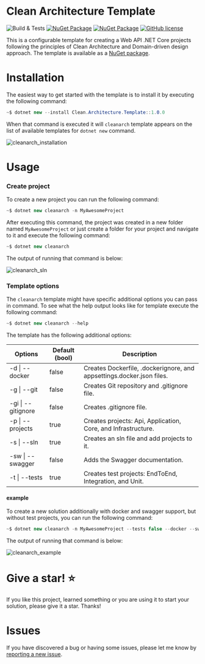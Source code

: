 # Clean Architecture Template
![Build & Tests](https://github.com/ktutak1337/Clean-Architecture-Template/workflows/Build%20&%20Tests/badge.svg?branch=master)
[![NuGet Package](https://img.shields.io/badge/.Net%20Core-3.1-blue.svg)](https://dotnet.microsoft.com/download/dotnet-core/3.1)
[![NuGet Package](https://img.shields.io/badge/NuGet-1.0.0-blue.svg)](https://www.nuget.org/packages/Clean.Architecture.Template)
[![GitHub license](https://img.shields.io/badge/License-MIT-green.svg)](https://github.com/ktutak1337/Clean-Architecture-Template/blob/master/LICENSE.md)

This is a configurable template for creating a Web API .NET Core projects following the principles of Clean Architecture and Domain-driven design approach. The template is available as a [NuGet package](https://www.nuget.org/packages/Clean.Architecture.Template).

# Installation
The easiest way to get started with the template is to install it by executing the following command:
``` csharp
~$ dotnet new --install Clean.Architecture.Template::1.0.0 
```
When that command is executed it will `cleanarch` template appears on the list of available templates for `dotnet new` command.<br/>

![cleanarch_installation](https://github.com/ktutak1337/Clean-Architecture-Template/blob/master/assets/cleanarch_installation.png)

# Usage
### Create project
To create a new project you can run the following command:
``` csharp
~$ dotnet new cleanarch -n MyAwesomeProject 
```
After executing this command, the project was created in a new folder named `MyAwesomeProject` or just create a folder for your project and navigate to it and execute the following command:
``` csharp
~$ dotnet new cleanarch 
```
The output of running that command is below:<br/>

![cleanarch_sln](https://github.com/ktutak1337/Clean-Architecture-Template/blob/master/assets/cleanarch_sln.png)

### Template options
The `cleanarch` template might have specific additional options you can pass in command. To see what the help output looks like for template execute the following command:
``` csharp
~$ dotnet new cleanarch --help 
```
The template has the following additional options:

| Options                  | Default (bool) | Description |
| ------------------------ | -------- | -------- |
|-d \| --docker | false | Creates Dockerfile, .dockerignore, and appsettings.docker.json files.|
|-g \| --git| false | Creates Git repository and .gitignore file. |
|-gi \| --gitignore | false | Creates .gitignore file. |
|-p \| --projects| true | Creates projects: Api, Application, Core, and Infrastructure.|
|-s \| --sln| true | Creates an sln file and add projects to it. |
|-sw \| --swagger| false | Adds the Swagger documentation. |
|-t \| --tests| true | Creates test projects: EndToEnd, Integration, and Unit.|

#### example
To create a new solution additionally with docker and swagger support, but without test projects, you can run the following command:
``` csharp
~$ dotnet new cleanarch -n MyAwesomeProject --tests false --docker --swagger
```

The output of running that command is below:<br/>

![cleanarch_example](https://github.com/ktutak1337/Clean-Architecture-Template/blob/master/assets/cleanarch_example.png)

# Give a star! :star:
If you like this project, learned something or you are using it to start your solution, please give it a star. Thanks!

# Issues
If you have discovered a bug or having some issues, please let me know by [reporting a new issue](https://github.com/ktutak1337/Clean-Architecture-Template/issues?state=open).